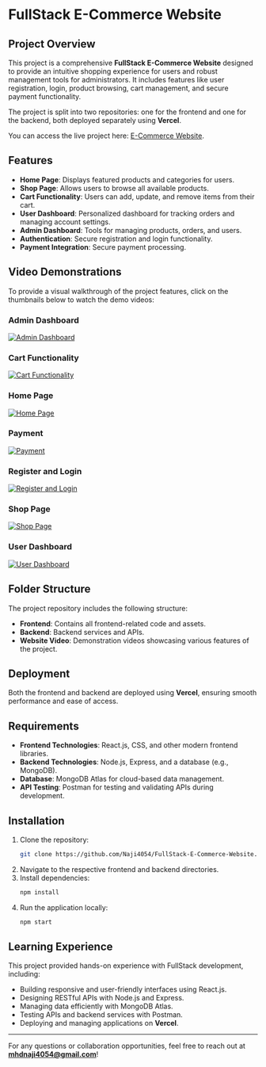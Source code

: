 # FullStack E-Commerce Website

## Project Overview
This project is a comprehensive **FullStack E-Commerce Website** designed to provide an intuitive shopping experience for users and robust management tools for administrators. It includes features like user registration, login, product browsing, cart management, and secure payment functionality. 

The project is split into two repositories: one for the frontend and one for the backend, both deployed separately using **Vercel**.

You can access the live project here: [E-Commerce Website](https://lebaba-e-commerce.vercel.app/).

## Features
- **Home Page**: Displays featured products and categories for users.
- **Shop Page**: Allows users to browse all available products.
- **Cart Functionality**: Users can add, update, and remove items from their cart.
- **User Dashboard**: Personalized dashboard for tracking orders and managing account settings.
- **Admin Dashboard**: Tools for managing products, orders, and users.
- **Authentication**: Secure registration and login functionality.
- **Payment Integration**: Secure payment processing.

## Video Demonstrations
To provide a visual walkthrough of the project features, click on the thumbnails below to watch the demo videos:

### Admin Dashboard
[![Admin Dashboard](Demo%20Images/Admin%20Dashboard.png)](https://drive.google.com/file/d/1ZZHaVj575ddEcCgIcCCwx5beyiN-RZ3N/view?usp=drive_link)

### Cart Functionality
[![Cart Functionality](Demo%20Images/Cart%20functionality.png)](https://drive.google.com/file/d/1kKvTFP-ERbhMd_IzN0662Y8hqzlKSJjq/view?usp=drive_link)

### Home Page
[![Home Page](Demo%20Images/Home%20Page.png)](https://drive.google.com/file/d/1azGUfw8hTdpy0oZiULeulN4RNHM2pgLA/view?usp=drive_link)

### Payment
[![Payment](Demo%20Images/Payment.png)](https://drive.google.com/file/d/1Yrw3tYXPDhck6Q9wSJbyJVqLIGUTgkTg/view?usp=drive_link)

### Register and Login
[![Register and Login](Demo%20Images/Register%20and%20Login.png)](https://drive.google.com/file/d/1UofSs00zMUw9XW2R9pZ1sf7pu58-cPiP/view?usp=drive_link)

### Shop Page
[![Shop Page](Demo%20Images/Shop%20Page.png)](https://drive.google.com/file/d/1cFbpPxSSdG2-_Y1_QHZdvur36N9ypxD9/view?usp=drive_link)

### User Dashboard
[![User Dashboard](Demo%20Images/User%20DashBoard.png)](https://drive.google.com/file/d/1QGKUfzX9mwf3FiXujjiwx0DTM1OZiR_0/view?usp=drive_link)


## Folder Structure
The project repository includes the following structure:
- **Frontend**: Contains all frontend-related code and assets.
- **Backend**: Backend services and APIs.
- **Website Video**: Demonstration videos showcasing various features of the project.

## Deployment
Both the frontend and backend are deployed using **Vercel**, ensuring smooth performance and ease of access.

## Requirements
- **Frontend Technologies**: React.js, CSS, and other modern frontend libraries.
- **Backend Technologies**: Node.js, Express, and a database (e.g., MongoDB).
- **Database**: MongoDB Atlas for cloud-based data management.
- **API Testing**: Postman for testing and validating APIs during development.

## Installation
1. Clone the repository:
   ```bash
   git clone https://github.com/Naji4054/FullStack-E-Commerce-Website.git
   ```
2. Navigate to the respective frontend and backend directories.
3. Install dependencies:
   ```bash
   npm install
   ```
4. Run the application locally:
   ```bash
   npm start
   ```

## Learning Experience
This project provided hands-on experience with FullStack development, including:
- Building responsive and user-friendly interfaces using React.js.
- Designing RESTful APIs with Node.js and Express.
- Managing data efficiently with MongoDB Atlas.
- Testing APIs and backend services with Postman.
- Deploying and managing applications on **Vercel**.

---

For any questions or collaboration opportunities, feel free to reach out at **mhdnaji4054@gmail.com**!

